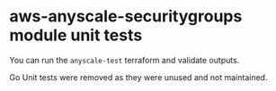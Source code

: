 # aws-anyscale-securitygroups module unit tests

You can run the `anyscale-test` terraform and validate outputs.

Go Unit tests were removed as they were unused and not maintained.
